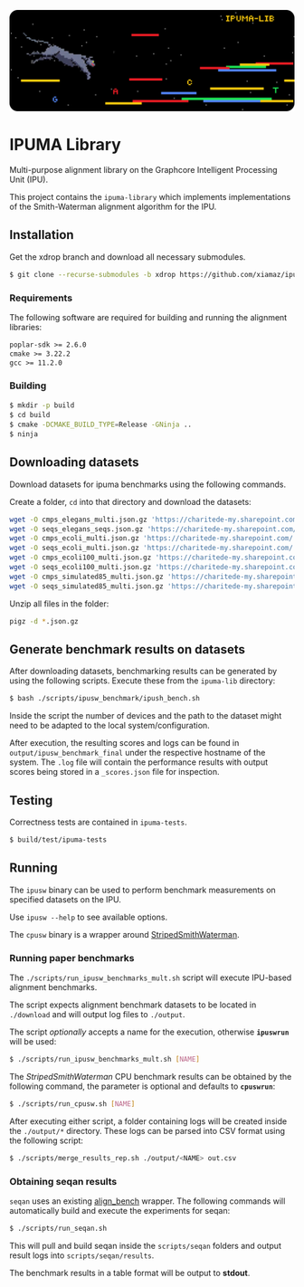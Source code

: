![IPUMA Library](docs/img/banner_round.png)
# IPUMA Library


Multi-purpose alignment library on the Graphcore Intelligent Processing Unit
(IPU).

This project contains the `ipuma-library` which implements implementations of
the Smith-Waterman alignment algorithm for the IPU.

## Installation

Get the xdrop branch and download all necessary submodules.

```bash
$ git clone --recurse-submodules -b xdrop https://github.com/xiamaz/ipuma-lib.git
```


### Requirements

The following software are required for building and running the alignment
libraries:

```text
poplar-sdk >= 2.6.0
cmake >= 3.22.2
gcc >= 11.2.0
```

### Building

```bash
$ mkdir -p build
$ cd build
$ cmake -DCMAKE_BUILD_TYPE=Release -GNinja ..
$ ninja
```

## Downloading datasets

Download datasets for ipuma benchmarks using the following commands.

Create a folder, `cd` into that directory and download the datasets:

```bash
wget -O cmps_elegans_multi.json.gz 'https://charitede-my.sharepoint.com/:u:/g/personal/max_zhao_charite_de/Ef359x9kGYBGj2u9tqNT5I0BRiIUqiGTEyUfa8fAeZxr7w?e=vZLaly&download=1'
wget -O seqs_elegans_seqs.json.gz 'https://charitede-my.sharepoint.com/:u:/g/personal/max_zhao_charite_de/Ec5vuzv1PRdHimtQOSmnNHwBvQH_UYkvwpQ8s_anqkFidQ?e=lbuZeN&download=1'
wget -O cmps_ecoli_multi.json.gz 'https://charitede-my.sharepoint.com/:u:/g/personal/max_zhao_charite_de/Eb7k4SH0_3pAgWTdRch5PCcBP5qqorg-npgcfKzmLozyiw?e=3oUDO8&download=1'
wget -O seqs_ecoli_multi.json.gz 'https://charitede-my.sharepoint.com/:u:/g/personal/max_zhao_charite_de/EUP1_e2wRaNJvc8FAorMNsEBKJdVXZhG0q4gSJXghm854A?e=xEYtB9&download=1'
wget -O cmps_ecoli100_multi.json.gz 'https://charitede-my.sharepoint.com/:u:/g/personal/max_zhao_charite_de/EVtNR7Yaq_dMvyQH5JSIYZsBCerh4lM3rzjCjhnKtVXB_w?e=380yq9&download=1'
wget -O seqs_ecoli100_multi.json.gz 'https://charitede-my.sharepoint.com/:u:/g/personal/max_zhao_charite_de/EYARatFXtaRCmWVyvvG6OtoBC3lTWAh1rlG8trMIjM_h2g?e=6FSb88&download=1'
wget -O cmps_simulated85_multi.json.gz 'https://charitede-my.sharepoint.com/:u:/g/personal/max_zhao_charite_de/EQjeZHwGfblLhBx-mxjzKSMBwqH_CuHhMXNvn4GDAnWM8g?e=d53abr&download=1'
wget -O seqs_simulated85_multi.json.gz 'https://charitede-my.sharepoint.com/:u:/g/personal/max_zhao_charite_de/Ef0gzSn7BNZFsLiRdf3T2NkBj3UQzM-0ySLiHTlnNF4UbQ?e=obbv2l&download=1'
```

Unzip all files in the folder:

```bash
pigz -d *.json.gz
```

## Generate benchmark results on datasets

After downloading datasets, benchmarking results can be generated by using the following scripts. Execute these from the `ipuma-lib` directory:

```bash
$ bash ./scripts/ipusw_benchmark/ipush_bench.sh
```

Inside the script the number of devices and the path to the dataset might need to be adapted to the local system/configuration.

After execution, the resulting scores and logs can be found in `output/ipusw_benchmark_final` under the respective hostname of the system. The `.log` file will contain the performance results with output scores being stored in a `_scores.json` file for inspection.

## Testing

Correctness tests are contained in `ipuma-tests`.

```bash
$ build/test/ipuma-tests
```

## Running

The `ipusw` binary can be used to perform benchmark measurements on specified
datasets on the IPU.

Use `ipusw --help` to see available options.

The `cpusw` binary is a wrapper around
[StripedSmithWaterman](https://github.com/mengyao/Complete-Striped-Smith-Waterman-Library).

### Running paper benchmarks

The `./scripts/run_ipusw_benchmarks_mult.sh` script will execute IPU-based
alignment benchmarks.

The script expects alignment benchmark datasets to be located in `./download`
and will output log files to `./output`.

The script *optionally* accepts a name for the execution, otherwise
**`ipuswrun`** will be used:

```bash
$ ./scripts/run_ipusw_benchmarks_mult.sh [NAME]
```

The *StripedSmithWaterman* CPU benchmark results can be obtained by the
following command, the parameter is optional and defaults to **`cpuswrun`**:

```bash
$ ./scripts/run_cpusw.sh [NAME]
```

After executing either script, a folder containing logs will be created inside
the `./output/*` directory. These logs can be parsed into CSV format using the
following script:

```bash
$ ./scripts/merge_results_rep.sh ./output/<NAME> out.csv
```

### Obtaining seqan results

`seqan` uses an existing [align_bench](https://github.com/rrahn/align_bench)
wrapper. The following commands will automatically build and execute the
experiments for seqan:

```bash
$ ./scripts/run_seqan.sh
```

This will pull and build seqan inside the `scripts/seqan` folders and output
result logs into `scripts/seqan/results`.

The benchmark results in a table format will be output to **stdout**.
